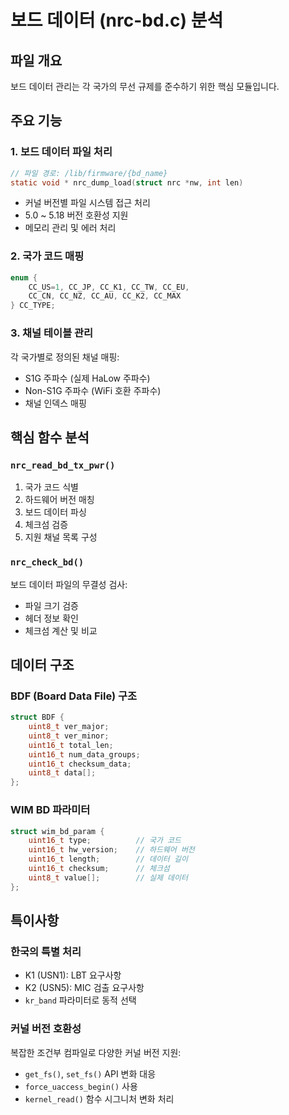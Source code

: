 # 보드 데이터 (nrc-bd.c) 분석

## 파일 개요
보드 데이터 관리는 각 국가의 무선 규제를 준수하기 위한 핵심 모듈입니다.

## 주요 기능

### 1. 보드 데이터 파일 처리
```c
// 파일 경로: /lib/firmware/{bd_name}
static void * nrc_dump_load(struct nrc *nw, int len)
```
- 커널 버전별 파일 시스템 접근 처리
- 5.0 ~ 5.18 버전 호환성 지원
- 메모리 관리 및 에러 처리

### 2. 국가 코드 매핑
```c
enum {
    CC_US=1, CC_JP, CC_K1, CC_TW, CC_EU, 
    CC_CN, CC_NZ, CC_AU, CC_K2, CC_MAX
} CC_TYPE;
```

### 3. 채널 테이블 관리
각 국가별로 정의된 채널 매핑:
- S1G 주파수 (실제 HaLow 주파수)
- Non-S1G 주파수 (WiFi 호환 주파수)
- 채널 인덱스 매핑

## 핵심 함수 분석

### `nrc_read_bd_tx_pwr()`
1. 국가 코드 식별
2. 하드웨어 버전 매칭
3. 보드 데이터 파싱
4. 체크섬 검증
5. 지원 채널 목록 구성

### `nrc_check_bd()`
보드 데이터 파일의 무결성 검사:
- 파일 크기 검증
- 헤더 정보 확인
- 체크섬 계산 및 비교

## 데이터 구조

### BDF (Board Data File) 구조
```c
struct BDF {
    uint8_t ver_major;
    uint8_t ver_minor;
    uint16_t total_len;
    uint16_t num_data_groups;
    uint16_t checksum_data;
    uint8_t data[];
};
```

### WIM BD 파라미터
```c
struct wim_bd_param {
    uint16_t type;          // 국가 코드
    uint16_t hw_version;    // 하드웨어 버전
    uint16_t length;        // 데이터 길이
    uint16_t checksum;      // 체크섬
    uint8_t value[];        // 실제 데이터
};
```

## 특이사항

### 한국의 특별 처리
- K1 (USN1): LBT 요구사항
- K2 (USN5): MIC 검출 요구사항
- `kr_band` 파라미터로 동적 선택

### 커널 버전 호환성
복잡한 조건부 컴파일로 다양한 커널 버전 지원:
- `get_fs()`, `set_fs()` API 변화 대응
- `force_uaccess_begin()` 사용
- `kernel_read()` 함수 시그니처 변화 처리